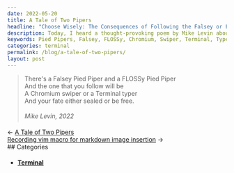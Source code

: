 ```yaml
---
date: 2022-05-20
title: A Tale of Two Pipers
headline: "Choose Wisely: The Consequences of Following the Falsey or FLOSSy Pied Pipers"
description: Today, I heard a thought-provoking poem by Mike Levin about the two types of Pied Pipers - the Falsey and the FLOSSy - and the consequences of choosing which one to follow. It could be a Chromium swiper or a Terminal typer, and it will decide whether you are sealed or free. I invite you to read my blog post to learn more about this fascinating poem.
keywords: Pied Pipers, Falsey, FLOSSy, Chromium, Swiper, Terminal, Typer, Sealed, Free, Mike Levin, Poem, Fate, Outcome
categories: terminal
permalink: /blog/a-tale-of-two-pipers/
layout: post
---
```



> There's a Falsey Pied Piper and a FLOSSy Pied Piper<br />
> And the one that you follow will be<br />
> A Chromium swiper or a Terminal typer<br />
> And your fate either sealed or be free.<br />
> <br />
> <cite>&#151;Mike Levin, 2022<br />


<div class="post-nav"><div class="post-nav-prev"><span class="arrow">&larr;&nbsp;</span><a href="/blog/a-tale-of-two-pipers">A Tale of Two Pipers</a></div><div class="post-nav-next"><a href="/blog/recording-vim-macro-for-markdown-image-insertion">Recording vim macro for markdown image insertion</a><span class="arrow">&nbsp;&rarr;</span></div></div>
## Categories

<ul>
<li><h4><a href='/terminal/'>Terminal</a></h4></li></ul>